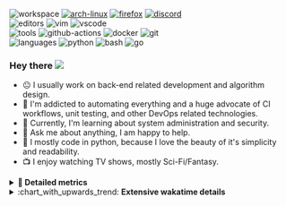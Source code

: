 ![workspace](https://img.shields.io/static/v1?label=&message=workspace:&color=555&style=flat-square)
[![arch-linux](https://img.shields.io/static/v1?logo=arch-linux&label=&message=Arch%20Linux&color=111&logoColor=AAA&style=flat-square)](https://archlinux.org)
[![firefox](https://img.shields.io/static/v1?logo=firefox-browser&label=&message=Firefox&color=111&logoColor=AAA&style=flat-square)](https://mozilla.org/en-US/firefox/)
[![discord](https://img.shields.io/static/v1?logo=discord&label=&message=Discord&color=111&logoColor=AAA&style=flat-square)](https://discord.gg/B8rf3xxgbJ)
<br>
![editors](https://img.shields.io/static/v1?label=&message=editors:&color=555&style=flat-square)
![vim](https://img.shields.io/static/v1?logo=vim&label=&message=vim&color=111&logoColor=AAA&style=flat-square)
![vscode](https://img.shields.io/static/v1?logo=visual-studio-code&label=&message=vscode&color=111&logoColor=AAA&style=flat-square)
<br>
![tools](https://img.shields.io/static/v1?label=&message=tools:&color=555&style=flat-square)
![github-actions](https://img.shields.io/static/v1?logo=github-actions&label=&message=github%20actions&color=111&logoColor=AAA&style=flat-square)
![docker](https://img.shields.io/static/v1?logo=docker&label=&message=docker&color=111&logoColor=AAA&style=flat-square)
![git](https://img.shields.io/static/v1?logo=git&label=&message=git&color=111&logoColor=AAA&style=flat-square)
<br>
![languages](https://img.shields.io/static/v1?label=&message=languages:&color=555&style=flat-square)
![python](https://img.shields.io/static/v1?logo=python&label=&message=python&color=111&logoColor=AAA&style=flat-square&link=)
![bash](https://img.shields.io/static/v1?logo=gnu-bash&label=&message=bash&color=111&logoColor=AAA&style=flat-square)
![go](https://img.shields.io/static/v1?logo=go&label=&message=golang&color=111&logoColor=AAA&style=flat-square)

<!-- Load profile visitor count, but don't display it, keep it as a private stat, no need to show off (888)-->
[](https://visitor-badge.glitch.me/badge?page_id=ItsDrike.ItsDrike)

### Hey there <img src="https://media.giphy.com/media/hvRJCLFzcasrR4ia7z/giphy.gif" width="25px">

- :neutral_face: I usually work on back-end related development and algorithm design.
- :man: I'm addicted to automating everything and a huge advocate of CI workflows, unit testing, and other DevOps related technologies.
- :seedling: Currently, I'm learning about system administration and security.
- :speech_balloon: Ask me about anything, I am happy to help.
- :snake: I mostly code in python, because I love the beauty of it's simplicity and readability.
- :tv: I enjoy watching TV shows, mostly Sci-Fi/Fantasy.

<details>
 <summary> <b>📌 Detailed metrics</b></summary>
 
 <table>
  <tr>
    <th>🙋 Profile Details</th>
    <th>🧮 Repositories traffic</th>
  </tr>
  <tr>
   <td>
     <img alt="" width="400" src="https://github.com/ItsDrike/ItsDrike/blob/master/metrics/profile.svg">
   </td>
   <td>
     <img alt="" width="400" src="https://github.com/ItsDrike/ItsDrike/blob/master/metrics/repositories.svg">
   </td>
  </tr>
  <tr>
    <th>📅 Isometric commit calendar</th>
    <th>🈷️ Most used languages</th>
  </tr>
  <tr>
    <td align="center">
      <img alt="" width="400" src="https://github.com/ItsDrike/ItsDrike/blob/master/metrics/isocalendar.svg">
    </td>
    <td>
      <img alt="" width="400" src="https://github.com/ItsDrike/ItsDrike/blob/master/metrics/languages.svg">
    </td>
  </tr>
  <tr>
   <th>♐ Code snippet of the day</th>
   <th>🌟 Recently starred repositories</th>
  </tr>
  <tr>
   <td align="center">
    <img alt="" width="400" src="https://github.com/ItsDrike/ItsDrike/blob/master/metrics/code_snippet.svg">
   </td>
   <td align="center">
    <img alt="" width="400" src="https://github.com/ItsDrike/ItsDrike/blob/master/metrics/starred_repos.svg">
   </td>
  </tr>
  <tr>
    <th>💡 Coding habits</th>
    <th>⏰ WakaTime plugin</th>
  </tr>
  <tr>
   <td align="center">
    <img alt="" width="400" src="https://github.com/ItsDrike/ItsDrike/blob/master/metrics/habits.svg">
   </td>
   <td align="center">
     <img alt="" width="400" src="https://github.com/ItsDrike/ItsDrike/blob/master/metrics/wakatime.svg">
   </td>
  </tr>
 </table>
</details>

<details>
 <summary>:chart_with_upwards_trend: <b>Extensive wakatime details</b></summary>
 
<!--START_SECTION:waka-->
**I'm a Night 🦉** 

```text
🌞 Morning    97 commits     ██░░░░░░░░░░░░░░░░░░░░░░░   8.94% 
🌆 Daytime    391 commits    █████████░░░░░░░░░░░░░░░░   36.04% 
🌃 Evening    386 commits    █████████░░░░░░░░░░░░░░░░   35.58% 
🌙 Night      211 commits    ████░░░░░░░░░░░░░░░░░░░░░   19.45%

```
📅 **I'm Most Productive on Wednesday** 

```text
Monday       193 commits    ████░░░░░░░░░░░░░░░░░░░░░   17.79% 
Tuesday      153 commits    ███░░░░░░░░░░░░░░░░░░░░░░   14.1% 
Wednesday    198 commits    ████░░░░░░░░░░░░░░░░░░░░░   18.25% 
Thursday     120 commits    ██░░░░░░░░░░░░░░░░░░░░░░░   11.06% 
Friday       122 commits    ██░░░░░░░░░░░░░░░░░░░░░░░   11.24% 
Saturday     163 commits    ███░░░░░░░░░░░░░░░░░░░░░░   15.02% 
Sunday       136 commits    ███░░░░░░░░░░░░░░░░░░░░░░   12.53%

```


📊 **This Week I Spent My Time On** 

```text
💬 Programming Languages: 
Markdown                 8 hrs 14 mins       █████████░░░░░░░░░░░░░░░░   36.01% 
YAML                     7 hrs 17 mins       ████████░░░░░░░░░░░░░░░░░   31.86% 
Python                   2 hrs 12 mins       ██░░░░░░░░░░░░░░░░░░░░░░░   9.63% 
C                        2 hrs 8 mins        ██░░░░░░░░░░░░░░░░░░░░░░░   9.35% 
Nginx configuration file 1 hr                █░░░░░░░░░░░░░░░░░░░░░░░░   4.43%

🔥 Editors: 
Neovim                   22 hrs 53 mins      █████████████████████████   100.0%

💻 Operating System: 
Linux                    22 hrs 53 mins      █████████████████████████   100.0%

```

**I Mostly Code in Python** 

```text
Python                   24 repos            ████████████████████░░░░░   80.0% 
Shell                    1 repo              ░░░░░░░░░░░░░░░░░░░░░░░░░   3.33% 
HTML                     1 repo              ░░░░░░░░░░░░░░░░░░░░░░░░░   3.33% 
C                        1 repo              ░░░░░░░░░░░░░░░░░░░░░░░░░   3.33% 
C#                       1 repo              ░░░░░░░░░░░░░░░░░░░░░░░░░   3.33%

```



 Last Updated on 12/04/2022 01:48:13 UTC
<!--END_SECTION:waka-->

</details>
